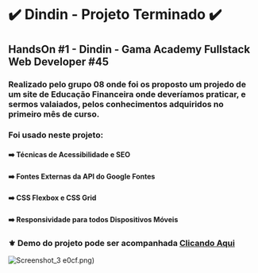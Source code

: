 # :heavy_check_mark: Dindin - Projeto Terminado :heavy_check_mark:

## HandsOn #1 - Dindin - Gama Academy Fullstack Web Developer #45

### Realizado pelo grupo 08 onde foi os proposto um projedo de um site de Educação Financeira onde deveríamos praticar, e sermos valaiados, pelos conhecimentos adquiridos no primeiro mês de curso.

### Foi usado neste projeto: 
#### :arrow_right: Técnicas de Acessibilidade e SEO
#### :arrow_right: Fontes Externas da API do Google Fontes
#### :arrow_right: CSS Flexbox e CSS Grid
#### :arrow_right: Responsividade para todos Dispositivos Móveis

### :fleur_de_lis: Demo do projeto pode ser acompanhada [Clicando Aqui](https://hudsonmenezes.github.io/Desafio1-Dindin-GamaAcademy/)


![Screenshot_3](https://user-images.githubusercontent.com/99617992/186418773-ac0f1409-fcc7-4e97-a584-f06cf616101c.png)
e0cf.png)
